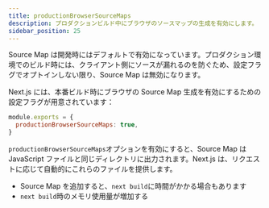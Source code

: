 ```yaml
---
title: productionBrowserSourceMaps
description: プロダクションビルド中にブラウザのソースマップの生成を有効にします。
sidebar_position: 25
---
```


Source Map は開発時にはデフォルトで有効になっています。プロダクション環境でのビルド時には、クライアント側にソースが漏れるのを防ぐため、設定フラグでオプトインしない限り、Source Map は無効になります。

Next.js には、本番ビルド時にブラウザの Source Map 生成を有効にするための設定フラグが用意されています：

```js title="next.config.js"
module.exports = {
  productionBrowserSourceMaps: true,
}
```

`productionBrowserSourceMaps`オプションを有効にすると、Source Map は JavaScript ファイルと同じディレクトリに出力されます。Next.js は、リクエストに応じて自動的にこれらのファイルを提供します。

- Source Map を追加すると、`next build`に時間がかかる場合もあります
- `next build`時のメモリ使用量が増加する
